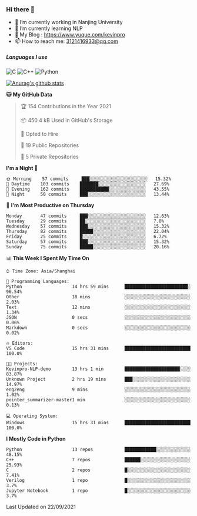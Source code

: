 ### Hi there 👋

- 🔭 I’m currently working in Nanjing University
- 🌱 I’m currently learning NLP
- 👯 My Blog : https://www.yuque.com/kevinpro
- 📫 How to reach me: 3121416933@qq.com

##### Languages I use
![C](https://img.shields.io/badge/-C-000000?style=flat&logo=c)
![C++](https://img.shields.io/badge/-C++-000000?style=flat&logo=c%2B%2B)
![Python](https://img.shields.io/badge/-Python-000000?style=flat&logo=python)

[![Anurag's github stats](https://github-readme-stats.vercel.app/api?username=Ricardokevins)](https://github.com/anuraghazra/github-readme-stats)

<!--START_SECTION:waka-->
**🐱 My GitHub Data** 

> 🏆 154 Contributions in the Year 2021
 > 
> 📦 450.4 kB Used in GitHub's Storage 
 > 
> 💼 Opted to Hire
 > 
> 📜 19 Public Repositories 
 > 
> 🔑 5 Private Repositories  
 > 
**I'm a Night 🦉** 

```text
🌞 Morning    57 commits     ███░░░░░░░░░░░░░░░░░░░░░░   15.32% 
🌆 Daytime    103 commits    ███████░░░░░░░░░░░░░░░░░░   27.69% 
🌃 Evening    162 commits    ███████████░░░░░░░░░░░░░░   43.55% 
🌙 Night      50 commits     ███░░░░░░░░░░░░░░░░░░░░░░   13.44%

```
📅 **I'm Most Productive on Thursday** 

```text
Monday       47 commits     ███░░░░░░░░░░░░░░░░░░░░░░   12.63% 
Tuesday      29 commits     ██░░░░░░░░░░░░░░░░░░░░░░░   7.8% 
Wednesday    57 commits     ███░░░░░░░░░░░░░░░░░░░░░░   15.32% 
Thursday     82 commits     █████░░░░░░░░░░░░░░░░░░░░   22.04% 
Friday       25 commits     █░░░░░░░░░░░░░░░░░░░░░░░░   6.72% 
Saturday     57 commits     ███░░░░░░░░░░░░░░░░░░░░░░   15.32% 
Sunday       75 commits     █████░░░░░░░░░░░░░░░░░░░░   20.16%

```


📊 **This Week I Spent My Time On** 

```text
⌚︎ Time Zone: Asia/Shanghai

💬 Programming Languages: 
Python                   14 hrs 59 mins      ████████████████████████░   96.54% 
Other                    18 mins             ░░░░░░░░░░░░░░░░░░░░░░░░░   2.03% 
Text                     12 mins             ░░░░░░░░░░░░░░░░░░░░░░░░░   1.34% 
JSON                     0 secs              ░░░░░░░░░░░░░░░░░░░░░░░░░   0.06% 
Markdown                 0 secs              ░░░░░░░░░░░░░░░░░░░░░░░░░   0.02%

🔥 Editors: 
VS Code                  15 hrs 31 mins      █████████████████████████   100.0%

🐱‍💻 Projects: 
Kevinpro-NLP-demo        13 hrs 1 min        █████████████████████░░░░   83.87% 
Unknown Project          2 hrs 19 mins       ███░░░░░░░░░░░░░░░░░░░░░░   14.97% 
eng2eng                  9 mins              ░░░░░░░░░░░░░░░░░░░░░░░░░   1.02% 
pointer_summarizer-master1 min               ░░░░░░░░░░░░░░░░░░░░░░░░░   0.13%

💻 Operating System: 
Windows                  15 hrs 31 mins      █████████████████████████   100.0%

```

**I Mostly Code in Python** 

```text
Python                   13 repos            ████████████░░░░░░░░░░░░░   48.15% 
C++                      7 repos             ██████░░░░░░░░░░░░░░░░░░░   25.93% 
C                        2 repos             █░░░░░░░░░░░░░░░░░░░░░░░░   7.41% 
Verilog                  1 repo              █░░░░░░░░░░░░░░░░░░░░░░░░   3.7% 
Jupyter Notebook         1 repo              █░░░░░░░░░░░░░░░░░░░░░░░░   3.7%

```



 Last Updated on 22/09/2021
<!--END_SECTION:waka-->

